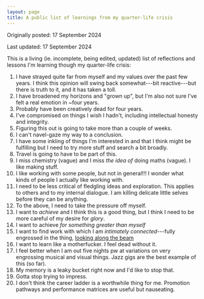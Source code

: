 ```yaml
---
layout: page
title: A public list of learnings from my quarter-life crisis
---
```

Originally posted: 17 September 2024

Last updated: 17 September 2024

This is a living (ie. incomplete, being edited, updated) list of reflections and lessons I'm learning though my quarter-life crisis:
1. I have strayed quite far from myself and my values over the past few years. I think this opinion will swing back somewhat---bit reactive---but there is truth to it, and it has taken a toll. 
2. I have broadened my horizons and "grown up", but I'm also not sure I've felt a real emotion in ~four years. 
3. Probably have been creatively dead for four years. 
4. I've compromised on things I wish I hadn't, including intellectual honesty and integrity. 
5. Figuring this out is going to take more than a couple of weeks. 
6. I can't navel-gaze my way to a conclusion.
7. I have some inkling of things I'm interested in and that I think might be fulfilling but I need to try more stuff and search a bit broadly. 
8. Travel is going to have to be part of this.
9. I miss chemistry (vague) and I miss _the idea of_ doing maths (vague). I like making stuff. 
10. I like working with some people, but not in general!!! I wonder what kinds of people I actually like working with. 
11. I need to be less critical of fledgling ideas and exploration. This applies to others and to my internal dialogue. I am killing delicate little selves before they can be anything.
12. To the above, I need to take the pressure off myself. 
13. I want to _achieve_ and I think this is a good thing, but I think I need to be more careful of my desire for _glory_.
14. I want to achieve *for something greater than myself*
15. I want to find work with which I am *intimately connected*---fully engrossed in the thing, [looking along the beam](http://ktf.cuni.cz/~linhb7ak/Meditation-in-a-Toolshed.pdf)
16. I want to learn like a motherfucker. I feel dead without it. 
17. I feel better when I am out five nights pw at variations on very engrossing musical and visual things. Jazz gigs are the best example of this (so far).
18. My memory is a leaky bucket right now and I'd like to stop that.
19. Gotta stop trying to impress.
20. I don't think the career ladder is a worthwhile thing for me. Promotion pathways and performance matrices are useful but nauseating. 